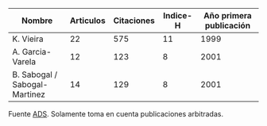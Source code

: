 
| Nombre | Articulos | Citaciones | Indice-H | Año primera publicación |
| ------ | --------- | ---------| ----------| ------------------ |
| K. Vieira | 22 | 575 | 11 | 1999 | 
| A. Garcia-Varela | 12 | 123 | 8 | 2001 | 
| B. Sabogal / Sabogal-Martinez | 14 | 129 | 8 | 2001 |

Fuente [ADS](http://adsabs.harvard.edu/).
Solamente toma en cuenta publicaciones arbitradas.
